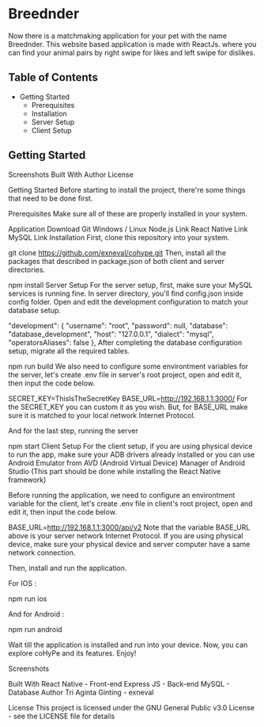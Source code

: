 # Breednder
Now there is a matchmaking application for your pet with the name Breednder. This website based application is made with ReactJs. where you can find your animal pairs by right swipe for likes and left swipe for dislikes.

## Table of Contents
* Getting Started
	* Prerequisites 
	* Installation
	* Server Setup
	* Client Setup



## Getting Started


[getting-started]: https://github.com/exneval/cohype#getting-started "Getting Started "

Screenshots
Built With
Author
License

Getting Started
Before starting to install the project, there're some things that need to be done first.

Prerequisites
Make sure all of these are properly installed in your system.

Application	Download
Git	Windows / Linux
Node.js	Link
React Native	Link
MySQL	Link
Installation
First, clone this repository into your system.

git clone https://github.com/exneval/cohype.git
Then, install all the packages that described in package.json of both client and server directories.

npm install
Server Setup
For the server setup, first, make sure your MySQL services is running fine. In server directory, you'll find config.json inside config folder. Open and edit the development configuration to match your database setup.

  "development": {
    "username": "root",
    "password": null,
    "database": "database_development",
    "host": "127.0.0.1",
    "dialect": "mysql",
    "operatorsAliases": false
  },
After completing the database configuration setup, migrate all the required tables.

npm run build
We also need to configure some environtment variables for the server, let's create .env file in server's root project, open and edit it, then input the code below.

SECRET_KEY=ThisIsTheSecretKey
BASE_URL=http://192.168.1.1:3000/
For the SECRET_KEY you can custom it as you wish. But, for BASE_URL make sure it is matched to your local network Internet Protocol.

And for the last step, running the server

npm start
Client Setup
For the client setup, if you are using physical device to run the app, make sure your ADB drivers already installed or you can use Android Emulator from AVD (Android Virtual Device) Manager of Android Studio (This part should be done while installing the React Native framework)

Before running the application, we need to configure an environtment variable for the client, let's create .env file in client's root project, open and edit it, then input the code below.

BASE_URL=http://192.168.1.1:3000/api/v2
Note that the variable BASE_URL above is your server network Internet Protocol. If you are using physical device, make sure your physical device and server computer have a same network connection.

Then, install and run the application.

For IOS :

npm run ios

And for Android :

npm run android

Wait till the application is installed and run into your device. Now, you can explore coHyPe and its features. Enjoy!

Screenshots


Built With
React Native - Front-end
Express JS - Back-end
MySQL - Database
Author
Tri Aginta Ginting - exneval

License
This project is licensed under the GNU General Public v3.0 License - see the LICENSE file for details